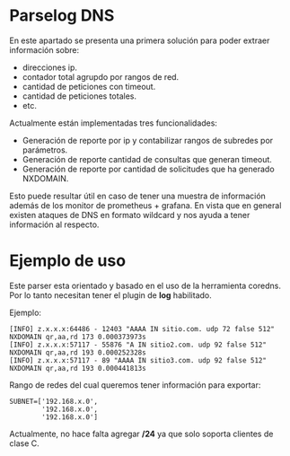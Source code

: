 Parselog DNS
======================

En este apartado se presenta una primera solución para poder extraer información sobre:


- direcciones ip.
- contador total agrupdo por rangos de red.
- cantidad de peticiones con timeout.
- cantidad de peticiones totales.
- etc.


Actualmente están implementadas tres funcionalidades:

- Generación de reporte por ip y contabilizar rangos de subredes por parámetros.
- Generación de reporte cantidad de consultas que generan timeout.
- Generación de reporte por cantidad de solicitudes que ha generado NXDOMAIN.


Esto puede resultar útil en caso de tener una muestra de información además de los monitor de prometheus + grafana. En vista que en general existen ataques de DNS en formato wildcard y nos ayuda a tener información al respecto.


# Ejemplo de uso

Este parser esta orientado y basado en el uso de la herramienta coredns. Por lo tanto necesitan tener el plugin de **log** habilitado.

Ejemplo:

```
[INFO] z.x.x.x:64486 - 12403 "AAAA IN sitio.com. udp 72 false 512" NXDOMAIN qr,aa,rd 173 0.000373973s
[INFO] z.x.x.x:57117 - 55876 "A IN sitio2.com. udp 92 false 512" NXDOMAIN qr,aa,rd 193 0.000252328s
[INFO] z.x.x.x:57117 - 89 "AAAA IN sitio3.com. udp 92 false 512" NXDOMAIN qr,aa,rd 193 0.000441813s

```

Rango de redes del cual queremos tener información para exportar:

```
SUBNET=['192.168.x.0',
        '192.168.x.0',
        '192.168.x.0']

```

Actualmente, no hace falta agregar **/24** ya que solo soporta clientes de clase C.
